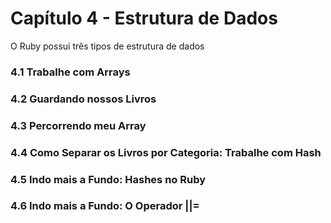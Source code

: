 # Capítulo 4 - Estrutura de Dados

O Ruby possui três tipos de estrutura de dados

### 4.1 Trabalhe com Arrays
### 4.2 Guardando nossos Livros
### 4.3 Percorrendo meu Array
### 4.4 Como Separar os Livros por Categoria: Trabalhe com Hash
### 4.5 Indo mais a Fundo: Hashes no Ruby
### 4.6 Indo mais a Fundo: O Operador ||=